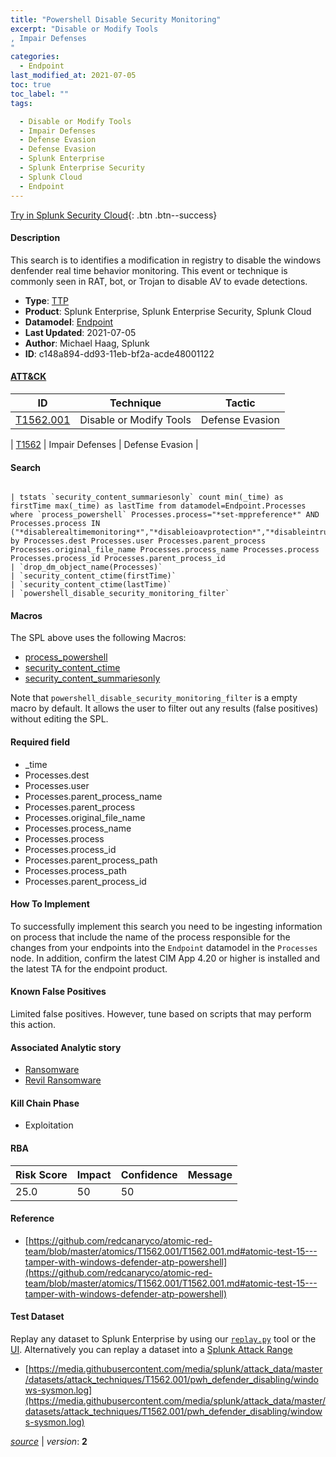 ```yaml
---
title: "Powershell Disable Security Monitoring"
excerpt: "Disable or Modify Tools
, Impair Defenses
"
categories:
  - Endpoint
last_modified_at: 2021-07-05
toc: true
toc_label: ""
tags:

  - Disable or Modify Tools
  - Impair Defenses
  - Defense Evasion
  - Defense Evasion
  - Splunk Enterprise
  - Splunk Enterprise Security
  - Splunk Cloud
  - Endpoint
---
```




[Try in Splunk Security Cloud](https://www.splunk.com/en_us/cyber-security.html){: .btn .btn--success}

#### Description

This search is to identifies a modification in registry to disable the windows denfender real time behavior monitoring. This event or technique is commonly seen in RAT, bot, or Trojan to disable AV to evade detections.

- **Type**: [TTP](https://github.com/splunk/security_content/wiki/object-Analytic-Types)
- **Product**: Splunk Enterprise, Splunk Enterprise Security, Splunk Cloud
- **Datamodel**: [Endpoint](https://docs.splunk.com/Documentation/CIM/latest/User/Endpoint)
- **Last Updated**: 2021-07-05
- **Author**: Michael Haag, Splunk
- **ID**: c148a894-dd93-11eb-bf2a-acde48001122


#### [ATT&CK](https://attack.mitre.org/)

| ID             | Technique        |  Tactic             |
| -------------- | ---------------- |-------------------- |
| [T1562.001](https://attack.mitre.org/techniques/T1562/001/) | Disable or Modify Tools | Defense Evasion |

| [T1562](https://attack.mitre.org/techniques/T1562/) | Impair Defenses | Defense Evasion |

#### Search

```

| tstats `security_content_summariesonly` count min(_time) as firstTime max(_time) as lastTime from datamodel=Endpoint.Processes where `process_powershell` Processes.process="*set-mppreference*" AND Processes.process IN ("*disablerealtimemonitoring*","*disableioavprotection*","*disableintrusionpreventionsystem*","*disablescriptscanning*","*disableblockatfirstseen*") by Processes.dest Processes.user Processes.parent_process Processes.original_file_name Processes.process_name Processes.process Processes.process_id Processes.parent_process_id 
| `drop_dm_object_name(Processes)` 
| `security_content_ctime(firstTime)` 
| `security_content_ctime(lastTime)` 
| `powershell_disable_security_monitoring_filter`
```

#### Macros
The SPL above uses the following Macros:
* [process_powershell](https://github.com/splunk/security_content/blob/develop/macros/process_powershell.yml)
* [security_content_ctime](https://github.com/splunk/security_content/blob/develop/macros/security_content_ctime.yml)
* [security_content_summariesonly](https://github.com/splunk/security_content/blob/develop/macros/security_content_summariesonly.yml)

Note that `powershell_disable_security_monitoring_filter` is a empty macro by default. It allows the user to filter out any results (false positives) without editing the SPL.

#### Required field
* _time
* Processes.dest
* Processes.user
* Processes.parent_process_name
* Processes.parent_process
* Processes.original_file_name
* Processes.process_name
* Processes.process
* Processes.process_id
* Processes.parent_process_path
* Processes.process_path
* Processes.parent_process_id


#### How To Implement
To successfully implement this search you need to be ingesting information on process that include the name of the process responsible for the changes from your endpoints into the `Endpoint` datamodel in the `Processes` node. In addition, confirm the latest CIM App 4.20 or higher is installed and the latest TA for the endpoint product.

#### Known False Positives
Limited false positives. However, tune based on scripts that may perform this action.

#### Associated Analytic story
* [Ransomware](/stories/ransomware)
* [Revil Ransomware](/stories/revil_ransomware)


#### Kill Chain Phase
* Exploitation



#### RBA

| Risk Score  | Impact      | Confidence   | Message      |
| ----------- | ----------- |--------------|--------------|
| 25.0 | 50 | 50 |  |




#### Reference

* [https://github.com/redcanaryco/atomic-red-team/blob/master/atomics/T1562.001/T1562.001.md#atomic-test-15---tamper-with-windows-defender-atp-powershell](https://github.com/redcanaryco/atomic-red-team/blob/master/atomics/T1562.001/T1562.001.md#atomic-test-15---tamper-with-windows-defender-atp-powershell)



#### Test Dataset
Replay any dataset to Splunk Enterprise by using our [`replay.py`](https://github.com/splunk/attack_data#using-replaypy) tool or the [UI](https://github.com/splunk/attack_data#using-ui).
Alternatively you can replay a dataset into a [Splunk Attack Range](https://github.com/splunk/attack_range#replay-dumps-into-attack-range-splunk-server)


* [https://media.githubusercontent.com/media/splunk/attack_data/master/datasets/attack_techniques/T1562.001/pwh_defender_disabling/windows-sysmon.log](https://media.githubusercontent.com/media/splunk/attack_data/master/datasets/attack_techniques/T1562.001/pwh_defender_disabling/windows-sysmon.log)



[*source*](https://github.com/splunk/security_content/tree/develop/detections/endpoint/powershell_disable_security_monitoring.yml) \| *version*: **2**